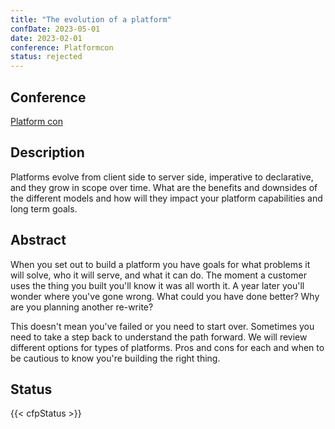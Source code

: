 ```yaml
---
title: "The evolution of a platform"
confDate: 2023-05-01
date: 2023-02-01
conference: Platformcon
status: rejected
---
```


## Conference
[Platform con](https://platformcon.com/)

## Description
Platforms evolve from client side to server side, imperative to declarative, and they grow in scope over time. What are the benefits and downsides of the different models and how will they impact your platform capabilities and long term goals.

## Abstract
When you set out to build a platform you have goals for what problems it will solve, who it will serve, and what it can do. The moment a customer uses the thing you built you'll know it was all worth it. A year later you'll wonder where you've gone wrong. What could you have done better? Why are you planning another re-write?

This doesn't mean you've failed or you need to start over. Sometimes you need to take a step back to understand the path forward. We will review different options for types of platforms. Pros and cons for each and when to be cautious to know you're building the right thing.

## Status
{{< cfpStatus >}}
